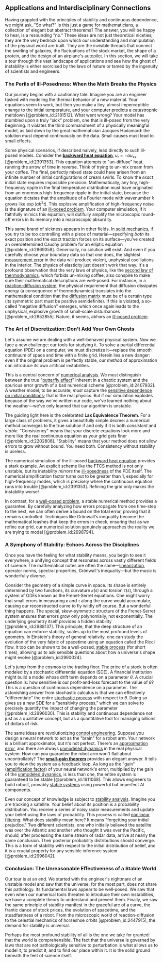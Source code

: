 ## Applications and Interdisciplinary Connections

Having grappled with the principles of stability and continuous dependence, we might ask, "So what?" Is this just a game for mathematicians, a collection of elegant but abstract theorems? The answer, you will be happy to hear, is a resounding "no." These ideas are not just theoretical niceties; they are the very bedrock upon which our understanding and manipulation of the physical world are built. They are the invisible threads that connect the swirling of galaxies, the fluctuations of the stock market, the shape of a protein, and the design of an airplane's autopilot. In this section, we will take a tour through this vast landscape of applications and see how the ghost of instability is either exorcised by the laws of nature or tamed by the ingenuity of scientists and engineers.

### The Perils of Ill-Posedness: When the Math Breaks the Physics

Our journey begins with a cautionary tale. Imagine you are an engineer tasked with modeling the thermal behavior of a new material. Your equations seem to work, but then you make a tiny, almost imperceptible change to the initial temperature, and your computer predicts a catastrophic meltdown [@problem_id:2181512]. What went wrong? Your model has stumbled upon a truly "sick" problem, one that is ill-posed from the very beginning. It violates the third commandment of a physically meaningful model, as laid down by the great mathematician Jacques Hadamard: the solution must depend continuously on the data. Small causes must lead to small effects.

Some physical scenarios, if described naively, lead directly to such ill-posed models. Consider the **[backward heat equation](@article_id:163617)**, $u_t = - \alpha u_{xx}$ [@problem_id:2391353]. This equation attempts to "un-diffuse" heat, running the arrow of time in reverse. Think of trying to un-mix cream from your coffee. The final, perfectly mixed state could have arisen from an infinite number of initial configurations of cream swirls. To know the *exact* initial state requires impossible precision. Mathematically, any tiny, high-frequency ripple in the final temperature distribution must have originated from an enormous high-frequency ripple in the initial state, because the equation dictates that the amplitude of a Fourier mode with wavenumber $k$ grows like $\exp(\alpha k^2 t)$. This explosive amplification of high-frequency noise is the signature of an [ill-posed problem](@article_id:147744). Your computer simulation, if it faithfully mimics this equation, will dutifully amplify the microscopic round-off errors in its memory into a macroscopic absurdity.

This same brand of sickness appears in other fields. In [solid mechanics](@article_id:163548), if you try to be too controlling with a piece of material—specifying *both* its exact position and the exact traction forces on its surface—you've created an overdetermined Cauchy problem for an elliptic equation [@problem_id:2869358]. Generically, no solution will exist. And even if you carefully choose your boundary data so that one does, the slightest [measurement error](@article_id:270504) in the data will produce violent, unphysical oscillations in the interior. The physics of elasticity just doesn't work that way. It's a profound observation that the very laws of physics, like the [second law of thermodynamics](@article_id:142238), which forbids un-mixing coffee, also conspire to make sure their mathematical descriptions are well-posed. For instance, in a [reaction-diffusion system](@article_id:155480), the physical requirement that diffusion dissipates energy (a consequence of thermodynamics) translates into the mathematical condition that the [diffusion matrix](@article_id:182471) must be of a certain type (its symmetric part must be positive semidefinite). If this is violated, a so-called "negative diffusion" emerges, which once again leads to the unphysical, explosive growth of small-scale disturbances [@problem_id:2652855]. Nature, it seems, abhors an [ill-posed problem](@article_id:147744).

### The Art of Discretization: Don't Add Your Own Ghosts

Let's assume we are dealing with a well-behaved physical system. Now we face a new challenge: our tools for studying it. To solve a partial differential equation (PDE) on a computer, we must discretize it—replace the smooth continuum of space and time with a finite grid. Herein lies a new danger: even if the original problem is perfectly stable, our *method* of approximation can introduce its own artificial instabilities.

This is a central concern of [numerical analysis](@article_id:142143). We must distinguish between the true "[butterfly effect](@article_id:142512)" inherent in a chaotic system and the spurious error growth of a bad numerical scheme [@problem_id:2407932]. A weather model, to be accurate, *must* capture the [sensitive dependence on initial conditions](@article_id:143695); that is the real physics. But if our simulation explodes because of the way we've written our code, we've learned nothing about the weather—we've only learned that our algorithm is unstable.

The guiding light here is the celebrated **Lax Equivalence Theorem**. For a large class of problems, it gives a beautifully simple decree: a numerical method converges to the true solution if and only if it is both *consistent* and *stable*. "Consistency" means that your discrete equations look more and more like the real continuous equation as your grid gets finer [@problem_id:2202808]. "Stability" means that your method does not allow errors to grow without bound. You need both. Consistency without stability is useless.

The numerical simulation of the ill-posed [backward heat equation](@article_id:163617) provides a stark example. An explicit scheme like the FTCS method is not only unstable, but its instability *mirrors* the [ill-posedness](@article_id:635179) of the PDE itself. The numerical amplification factor turns out to be greater than 1, especially for high-frequency modes, which is precisely where the continuous equation runs into trouble [@problem_id:2391353]. Refining the grid only makes the instability worse!

In contrast, for a [well-posed problem](@article_id:268338), a stable numerical method provides a guarantee. By carefully analyzing how errors propagate from one time-step to the next, we can often derive a bound on the total error, proving that it remains controlled. Techniques like Grönwall's inequality become the mathematical leashes that keep the errors in check, ensuring that as we refine our grid, our numerical solution genuinely approaches the reality we are trying to model [@problem_id:2998794].

### A Symphony of Stability: Echoes Across the Disciplines

Once you have the feeling for what stability means, you begin to see it everywhere, a unifying concept that resonates across vastly different fields of science. The mathematical notes are often the same—[linearization](@article_id:267176), operator norms, spectral properties, Grönwall's inequality—but the music is wonderfully diverse.

Consider the geometry of a simple curve in space. Its shape is entirely determined by two functions, its curvature $\kappa(s)$ and torsion $\tau(s)$, through a system of ODEs known as the Frenet-Serret equations. One might worry that small errors in measuring $\kappa$ and $\tau$ along the curve would accumulate, causing our reconstructed curve to fly wildly off course. But a wonderful thing happens. The special, skew-symmetric structure of the Frenet-Serret system ensures that errors grow only polynomially, not exponentially. The underlying geometry itself provides a hidden stability [@problem_id:2988137]. This principle, that the deep structure of an equation can enforce stability, scales up to the most profound levels of geometry. In Einstein's theory of general relativity, one can study the evolution of the very fabric of spacetime using an equation called the Ricci flow. It too can be shown to be a well-posed, [stable process](@article_id:183117) (for short times), allowing us to ask sensible questions about how a universe's shape might evolve [@problem_id:2990024].

Let's jump from the cosmos to the trading floor. The price of a stock is often modeled by a stochastic differential equation (SDE). A financial institution might build a model whose drift term depends on a parameter $\theta$. A crucial question is: how sensitive is our profit-and-loss forecast to the value of $\theta$? This is a question of continuous dependence on a parameter. The astonishing answer from stochastic calculus is that we can effectively "differentiate" the entire [stochastic process](@article_id:159008) with respect to $\theta$. Doing so gives us a new SDE for a "sensitivity process," which we can solve to precisely quantify the impact of changing the parameter [@problem_id:2996030]. This is stability and continuous dependence not just as a qualitative concept, but as a quantitative tool for managing billions of dollars of risk.

The same ideas are revolutionizing [control engineering](@article_id:149365). Suppose you design a neural network to act as the "brain" for a robot arm. Your network is a brilliant approximator, but it's not perfect. There's an [approximation error](@article_id:137771), and there are always [unmodeled dynamics](@article_id:264287) in the real physical system. How can you guarantee the robot arm won't flail about uncontrollably? The **[small-gain theorem](@article_id:267017)** provides an elegant answer. It tells you to view the system as a feedback loop. As long as the "gain" ([amplification factor](@article_id:143821)) of your neural network's error, multiplied by the gain of the [unmodeled dynamics](@article_id:264287), is less than one, the entire system is guaranteed to be stable [@problem_id:1611068]. This allows engineers to build robust, provably [stable systems](@article_id:179910) using powerful but imperfect AI components.

Even our concept of knowledge is subject to [stability analysis](@article_id:143583). Imagine you are tracking a satellite. Your belief about its position is a probability distribution. You receive a series of noisy radar measurements and update your belief using the laws of probability. This process is called [nonlinear filtering](@article_id:200514). What does stability mean here? It means "forgetting your initial prejudice." Two different scientists, one who initially believed the satellite was over the Atlantic and another who thought it was over the Pacific, should, after processing the same stream of radar data, arrive at nearly the same conclusion. Their posterior probability distributions should converge. This is a form of stability with respect to the initial distribution of belief, and it is a crucial property for any sensible inference system [@problem_id:2996042].

### Conclusion: The Unreasonable Effectiveness of a Stable World

Our tour is at an end. We started with the engineer's nightmare of an unstable model and saw that the universe, for the most part, does not share this pathology. Its fundamental laws appear to be well-posed. We saw that even when our numerical tools threaten to introduce their own instabilities, we have a complete theory to understand and prevent them. Finally, we saw the same principle of stability manifest in the graceful arc of a curve, the frantic dance of stock prices, the evolution of spacetime, and the steadfastness of a robot. From the microscopic world of reaction-diffusion to the celestial mechanics of horseshoe orbits [@problem_id:2447915], the demand for stability is universal.

Perhaps the most profound stability of all is the one we take for granted: that the world is comprehensible. The fact that the universe is governed by laws that are not pathologically sensitive to perturbation is what allows us to model it, to predict it, and to find our place within it. It is the solid ground beneath the feet of science itself.